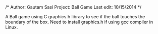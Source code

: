 /* Author:    Gautam Sasi
   Project:   Ball Game
   Last edit: 10/15/2014
*/

A Ball game using C graphics.h library to see if the ball touches the boundary of the box. Need to install graphics.h if using gcc compiler in Linux.

